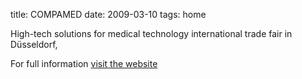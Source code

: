 title: COMPAMED
date: 2009-03-10 
tags: home


High-tech solutions for medical technology international trade fair in Düsseldorf,
<!--break-->
For full information [visit the website](http://www.compamed.de/cipp/md_compamed/custom/pub/content,lang,2/oid,155/ticket,g_u_e_s_t/~/COMPAMED_Home.html)